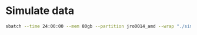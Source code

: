 
# Simulate data
```bash
sbatch --time 24:00:00 --mem 80gb --partition jro0014_amd --wrap "./sim.py S20_N5000_L1e5_M1e-4_R1e-8.yaml"
```